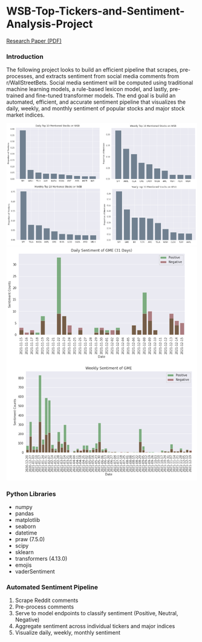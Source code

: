 # WSB-Top-Tickers-and-Sentiment-Analysis-Project

<a href="https://github.com/rnop/WSB-Top-Tickers-and-Sentiment-Analysis-Project/blob/main/Social%20Media%20Sentiment%20of%20Financial%20Groups.pdf" target="_blank">Research Paper (PDF)</a>

### Introduction
The following project looks to build an efficient pipeline that scrapes, pre-processes, and extracts sentiment from social media comments from r/WallStreetBets. Social media sentiment will be computed using traditional machine learning models, a rule-based lexicon model, and lastly, pre-trained and fine-tuned transformer models. The end goal is build an automated, efficient, and accurate sentiment pipeline that visualizes the daily, weekly, and monthly sentiment of popular stocks and major stock market indices.  

![alt text](https://github.com/rnop/WSB-Top-Tickers-and-Sentiment-Analysis-Project/blob/main/top_mentions.png)
![alt text](https://github.com/rnop/WSB-Top-Tickers-and-Sentiment-Analysis-Project/blob/main/GME_sentiment.png)

### Python Libraries
* numpy
* pandas
* matplotlib
* seaborn
* datetime
* praw (7.5.0)
* scipy
* sklearn
* transformers (4.13.0)
* emojis
* vaderSentiment

### Automated Sentiment Pipeline
1. Scrape Reddit comments
2. Pre-process comments
3. Serve to model endpoints to classify sentiment (Positive, Neutral, Negative)
4. Aggregate sentiment across individual tickers and major indices
5. Visualize daily, weekly, monthly sentiment 
